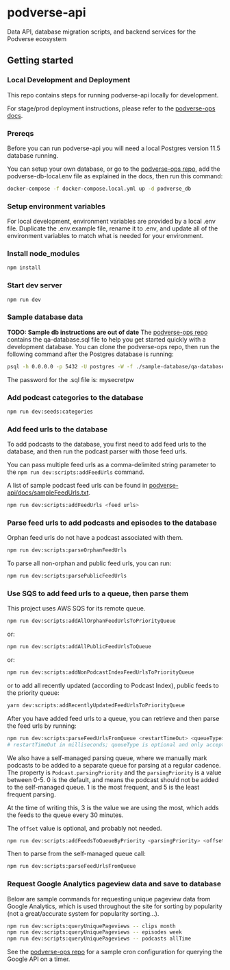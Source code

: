# podverse-api

Data API, database migration scripts, and backend services for the Podverse ecosystem

## Getting started

### Local Development and Deployment

This repo contains steps for running podverse-api locally for development.

For stage/prod deployment instructions, please refer to the
[podverse-ops docs](https://github.com/podverse/podverse-ops).

### Prereqs

Before you can run podverse-api you will need a local Postgres version 11.5 database running.

You can setup your own database, or go to the
[podverse-ops repo](https://github.com/podverse/podverse-ops), add the podverse-db-local.env file as explained in the docs, then run this command:

```bash
docker-compose -f docker-compose.local.yml up -d podverse_db
```

### Setup environment variables

For local development, environment variables are provided by a local .env file. Duplicate the .env.example file, rename it to .env, and update all of the environment variables to match what is needed for your environment.

### Install node_modules

```bash
npm install
```

### Start dev server

```bash
npm run dev
```

### Sample database data

**TODO: Sample db instructions are out of date**
The [podverse-ops repo](https://github.com/podverse/podverse-ops) contains the qa-database.sql file to help you get started quickly with a development database. You can clone the podverse-ops repo, then run the following command after the Postgres database is running:

```bash
psql -h 0.0.0.0 -p 5432 -U postgres -W -f ./sample-database/qa-database.sql
```

The password for the .sql file is: mysecretpw

### Add podcast categories to the database

```bash
npm run dev:seeds:categories
```

### Add feed urls to the database

To add podcasts to the database, you first need to add feed urls to the
database, and then run the podcast parser with those feed urls.

You can pass multiple feed urls as a comma-delimited string parameter to the
`npm run dev:scripts:addFeedUrls` command.

A list of sample podcast feed urls can be found in
[podverse-api/docs/sampleFeedUrls.txt](https://github.com/podverse/podverse-api/tree/deploy/docs/sampleFeedUrls.txt).

```bash
npm run dev:scripts:addFeedUrls <feed urls>
```

### Parse feed urls to add podcasts and episodes to the database

Orphan feed urls do not have a podcast associated with them.

```bash
npm run dev:scripts:parseOrphanFeedUrls
```

To parse all non-orphan and public feed urls, you can run:

```bash
npm run dev:scripts:parsePublicFeedUrls
```

### Use SQS to add feed urls to a queue, then parse them

This project uses AWS SQS for its remote queue.

```bash
npm run dev:scripts:addAllOrphanFeedUrlsToPriorityQueue
```

or:

```bash
npm run dev:scripts:addAllPublicFeedUrlsToQueue
```

or:

```bash
npm run dev:scripts:addNonPodcastIndexFeedUrlsToPriorityQueue
```

or to add all recently updated (according to Podcast Index), public feeds to the priority queue:

```bash
yarn dev:scripts:addRecentlyUpdatedFeedUrlsToPriorityQueue
```

After you have added feed urls to a queue, you can retrieve and then parse
the feed urls by running:

```bash
npm run dev:scripts:parseFeedUrlsFromQueue <restartTimeOut> <queueType>
# restartTimeOut in milliseconds; queueType is optional and only acceptable value is "priority"
```

We also have a self-managed parsing queue, where we manually mark podcasts to be added to a separate queue for parsing at a regular cadence. The property is `Podcast.parsingPriority` and the `parsingPriority` is a value between 0-5. 0 is the default, and means the podcast should not be added to the self-managed queue. 1 is the most frequent, and 5 is the least frequent parsing.

At the time of writing this, 3 is the value we are using the most, which adds the feeds to the queue every 30 minutes.

The `offset` value is optional, and probably not needed.

```bash
npm run dev:scripts:addFeedsToQueueByPriority <parsingPriority> <offset>
```

Then to parse from the self-managed queue call:

```bash
npm run dev:scripts:parseFeedUrlsFromQueue 
```

### Request Google Analytics pageview data and save to database

Below are sample commands for requesting unique pageview data from Google
Analytics, which is used throughout the site for sorting by popularity (not a
great/accurate system for popularity sorting...).

```bash
npm run dev:scripts:queryUniquePageviews -- clips month
npm run dev:scripts:queryUniquePageviews -- episodes week
npm run dev:scripts:queryUniquePageviews -- podcasts allTime
```

See the [podverse-ops repo](https://github.com/podverse/podverse-ops) for a sample
cron configuration for querying the Google API on a timer.
